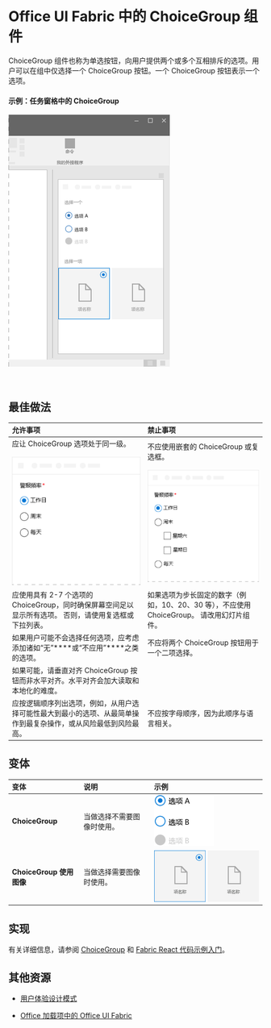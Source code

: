 # <a name="choicegroup-component-in-office-ui-fabric"></a>Office UI Fabric 中的 ChoiceGroup 组件

ChoiceGroup 组件也称为单选按钮，向用户提供两个或多个互相排斥的选项。用户可以在组中仅选择一个 ChoiceGroup 按钮。一个 ChoiceGroup 按钮表示一个选项。 
  
#### <a name="example-choicegroup-in-a-task-pane"></a>示例：任务窗格中的 ChoiceGroup

 ![显示 ChoiceGroup 的图像](../images/overview_withApp_choicegroup.png)

<br/>

## <a name="best-practices"></a>最佳做法

|**允许事项**|**禁止事项**|
|:------------|:--------------|
|应让 ChoiceGroup 选项处于同一级。<br/><br/>![“应做”ChoiceGroup 示例](../images/choiceDo.png)<br/>|不应使用嵌套的 ChoiceGroup 或复选框。<br/><br/>![“不应做”ChoiceGroup 示例](../images/choiceDont.png)<br/>|
|应使用具有 2-7 个选项的 ChoiceGroup，同时确保屏幕空间足以显示所有选项。 否则，请使用复选框或下拉列表。|如果选项为步长固定的数字（例如，10、20、30 等），不应使用 ChoiceGroup。 请改用幻灯片组件。|
|如果用户可能不会选择任何选项，应考虑添加诸如“无”****或“不应用”****之类的选项。|不应将两个 ChoiceGroup 按钮用于一个二项选择。|
|如果可能，请垂直对齐 ChoiceGroup 按钮而非水平对齐。水平对齐会加大读取和本地化的难度。||
|应按逻辑顺序列出选项，例如，从用户选择可能性最大到最小的选项、从最简单操作到最复杂操作，或从风险最低到风险最高。 |不应按字母顺序，因为此顺序与语言相关。|

## <a name="variants"></a>变体

|**变体**|**说明**|**示例**|
|:------------|:--------------|:----------|
|**ChoiceGroup**|当做选择不需要图像时使用。|![ChoiceGroup 变量图像](../images/radio.png)<br/>|
|**ChoiceGroup 使用图像**|当做选择需要图像时使用。|![带图像的 ChoiceGroup 变量](../images/radioImage.png)<br/>|

## <a name="implementation"></a>实现

有关详细信息，请参阅 [ChoiceGroup](https://dev.office.com/fabric#/components/choicegroup) 和 [Fabric React 代码示例入门](https://github.com/OfficeDev/Word-Add-in-GettingStartedFabricReact)。

## <a name="additional-resources"></a>其他资源

- [用户体验设计模式](https://github.com/OfficeDev/Office-Add-in-UX-Design-Patterns-Code)

- [Office 加载项中的 Office UI Fabric](office-ui-fabric.md)
